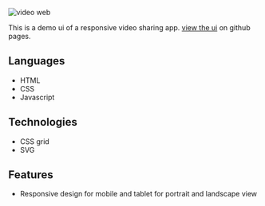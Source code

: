 ![video web](https://user-images.githubusercontent.com/71079290/178404926-022bf8ee-6969-4941-9bb3-3587e8099455.jpg)

This is a demo ui of a responsive video sharing app. [view the ui](https://kande81.github.io/video-app/) on github pages.

## Languages

- HTML
- CSS
- Javascript

## Technologies

- CSS grid
- SVG

## Features
- Responsive design for mobile and tablet for portrait and landscape view
